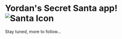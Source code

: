 # Yordan's Secret Santa app! ![Santa Icon](https://raw.githubusercontent.com/n4ught1us-max1mus/secret-santa/blob/master/santa.ico)
Stay tuned, more to follow...

